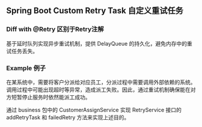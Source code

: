 ## Spring Boot Custom Retry Task 自定义重试任务

### Diff with @Retry 区别于Retry注解

基于延时队列实现异步重试机制，提供 DelayQueue 的持久化，避免内存中的重试任务丢失。

### Example 例子

在某系统中，需要将客户分派给对应员工，分派过程中需要调用外部依赖的系统。调用过程中可能出现超时等异常，造成派工失败。因此，通过重试机制确保能在对方短暂停止服务时依然能派工成功。

通过 business 包中的 CustomerAssignService 实现 RetryService 接口的 addRetryTask 和 failedRetry 方法来实现上述目的。